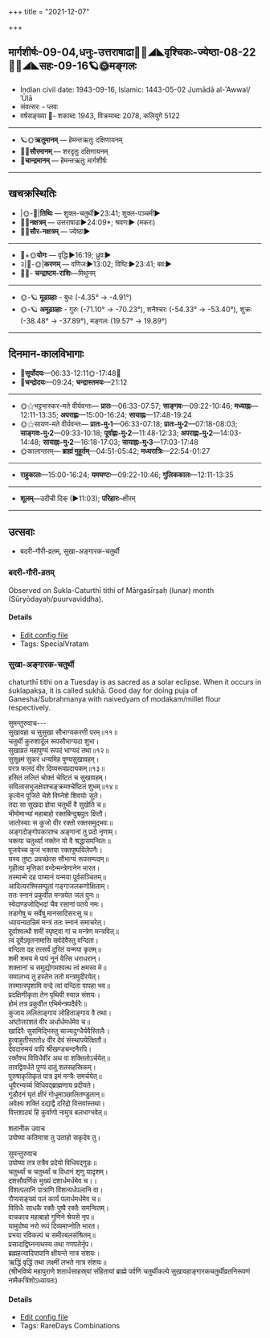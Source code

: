 +++
title = "2021-12-07"

+++
## मार्गशीर्षः-09-04,धनुः-उत्तराषाढा🌛🌌◢◣वृश्चिकः-ज्येष्ठा-08-22🌌🌞◢◣सहः-09-16🪐🌞मङ्गलः
- Indian civil date: 1943-09-16, Islamic: 1443-05-02 Jumādā al-ʾAwwal/ʾŪlā
- संवत्सरः - प्लवः
- वर्षसङ्ख्या 🌛- शकाब्दः 1943, विक्रमाब्दः 2078, कलियुगे 5122
___________________
- 🪐🌞**ऋतुमानम्** — हेमन्तऋतुः दक्षिणायनम्
- 🌌🌞**सौरमानम्** — शरदृतुः दक्षिणायनम्
- 🌛**चान्द्रमानम्** — हेमन्तऋतुः मार्गशीर्षः
___________________


## खचक्रस्थितिः
- |🌞-🌛|**तिथिः** — शुक्ल-चतुर्थी►23:41; शुक्ल-पञ्चमी►  
- 🌌🌛**नक्षत्रम्** — उत्तराषाढा►24:09*; श्रवणः► (मकरः)  
- 🌌🌞**सौर-नक्षत्रम्** — ज्येष्ठा►  
___________________
- 🌛+🌞**योगः** — वृद्धिः►16:19; ध्रुवः►  
- २|🌛-🌞|**करणम्** — वणिजः►13:02; विष्टिः►23:41; बवः►  
- 🌌🌛- **चन्द्राष्टम-राशिः**—मिथुनम्  
___________________
- 🌞-🪐 **मूढग्रहाः** - बुधः (-4.35° → -4.91°)
- 🌞-🪐 **अमूढग्रहाः** - गुरुः (-71.10° → -70.23°), शनैश्चरः (-54.33° → -53.40°), शुक्रः (-38.48° → -37.89°), मङ्गलः (19.57° → 19.89°)
___________________


## दिनमान-कालविभागाः
- 🌅**सूर्योदयः**—06:33-12:11🌞️-17:48🌇  
- 🌛**चन्द्रोदयः**—09:24; **चन्द्रास्तमयः**—21:12  
___________________
- 🌞⚝भट्टभास्कर-मते वीर्यवन्तः— **प्रातः**—06:33-07:57; **साङ्गवः**—09:22-10:46; **मध्याह्नः**—12:11-13:35; **अपराह्णः**—15:00-16:24; **सायाह्नः**—17:48-19:24  
- 🌞⚝सायण-मते वीर्यवन्तः— **प्रातः-मु॰1**—06:33-07:18; **प्रातः-मु॰2**—07:18-08:03; **साङ्गवः-मु॰2**—09:33-10:18; **पूर्वाह्णः-मु॰2**—11:48-12:33; **अपराह्णः-मु॰2**—14:03-14:48; **सायाह्नः-मु॰2**—16:18-17:03; **सायाह्नः-मु॰3**—17:03-17:48  
- 🌞कालान्तरम्— **ब्राह्मं मुहूर्तम्**—04:51-05:42; **मध्यरात्रिः**—22:54-01:27  
___________________
- **राहुकालः**—15:00-16:24; **यमघण्टः**—09:22-10:46; **गुलिककालः**—12:11-13:35  
___________________
- **शूलम्**—उदीची दिक् (►11:03); **परिहारः**–क्षीरम्  
___________________

## उत्सवाः
- बदरी-गौरी-व्रतम्, सुखा-अङ्गारक-चतुर्थी
### बदरी-गौरी-व्रतम्

Observed on Śukla-Caturthī tithi of Mārgaśīrṣaḥ (lunar) month (Sūryōdayaḥ/puurvaviddha). 



#### Details
- [Edit config file](https://github.com/jyotisham/adyatithi/blob/master/devatA/umA/lunar_month/tithi/09/04/badarI-gaurI-vratam.toml)
- Tags: SpecialVratam


### सुखा-अङ्गारक-चतुर्थी



chaturthī tithi on a Tuesday is as sacred as a solar eclipse. When it occurs in śuklapakṣa, it is called sukhā. Good day for doing puja of Ganesha/Subrahmanya with naivedyam of modakam/millet flour respectively.

सुमन्तुरुवाच---  
सुखावहा च सुसुखा सौभाग्यकरणी परम्॥११॥  
चतुर्थी कुरुशार्दूल रूपसौभाग्यदा शुभा।  
सुखाव्रतं महापुण्यं रूपदं भाग्यदं तथा॥१२॥  
सुसूक्ष्मं सुकरं धन्यमिह पुण्यसुखावहम्।  
परत्र फलदं वीर दिव्यरूपप्रदायकम्॥१३॥  
हसितं ललितं चोक्तं चेष्टितं च सुखावहम्।  
सविलासभुजक्षेपश्चङ्क्रमश्चेष्टितं शुभम्॥१४॥  
कृत्येन पूजिते चेशे विघ्नेशे शिवयोः सुते।  
तदा सा सुखदा ज्ञेया चतुर्थी वै सुखेति च॥  
भीमोमाभ्यां महाबाहो रक्तबिन्दुश्च्युतः क्षितौ।  
जातोस्याः स कुजो वीर रक्तो रक्तसमुद्भवः॥  
अङ्गदोङ्गोपकारश्च अङ्गानां तु प्रदो नृणाम्।  
भक्त्या चतुर्थ्यां नक्तेन यो वै श्रद्धासमन्वितः॥  
पूजयेच्च कुजं भक्तया रक्तपुष्पविलेपनैः।  
यस्य तुष्टः प्रयच्छेत्स सौभाग्यं रूपसम्पदम्॥  
गृहीत्वा मृत्तिकां वन्देन्मन्त्रेणानेन भारत।  
तस्मान्मे दह पाप्मानं यन्मया पूर्वसञ्चितम्॥  
आदित्यरश्मिसम्पूतां गङ्गाजलकणोक्षिताम्।  
ततः स्नानं प्रकुर्वीत मन्त्रयेत जलं पुनः॥  
स्वेदाण्डजोद्भिदां चैव रसानां पतये नमः।  
तडागेषु च सर्वेषु मानसादिसरःसु च॥  
ध्यायन्यठन्निमं मन्त्रं ततः स्नानं समाचरेत्।  
दूर्वाश्वत्थौ शमीं स्पृष्ट्वा गां च मन्त्रेण मन्त्रवित्॥  
त्वं दूर्वेऽमृतनामासि सर्वदेवैस्तु वन्दिता।  
वन्दिता दह तत्सर्वं दुरितं यन्मया कृतम्॥  
शमी शमय मे पापं नूनं वेत्सि धराधरान्।  
शक्तानां च समुद्योगमश्वत्थ त्वं क्षमस्व मे॥  
समालभ्य तु हस्तेन ततो मन्त्रमुदीरयेत्।  
तस्मात्स्पृशामि वन्दे त्वां वन्दिता पापहा भव॥  
प्रदक्षिणीकृता तेन पृथिवी स्यान्न संशयः।  
होमं तत्र प्रकुर्वीत एभिर्मन्त्रपदैर्वरैः॥  
कुजाय ललिताङ्गाय लोहिताङ्गाय वै तथा।  
अष्टोत्तरशतं वीर अर्धार्धमर्धमेव च॥  
खादिरैः सुसमिद्भिस्तु चाज्यदुग्धैर्यवैस्तिलैः।  
हुत्वाहुतीस्ततो४ वीर देवं संस्थापयेत्क्षितौ॥  
देवदारुमयं वापि श्रीखण्डचन्दनैरपि।  
रक्तैश्च विविधैर्वीर अथ वा शक्तितोऽर्चयेत्॥  
तावद्विवर्धते पुण्यं दातुं शतसहस्रिकम्।  
पुरुषाकृतिकृतं पात्र इमं मन्त्रैः समर्चयेत्॥  
धूपैरभ्यर्च्य विधिवद्ब्राह्मणाय प्रदीयते।  
गुडौदनं घृतं क्षीरं गोधूमाञ्छालितण्डुलान्॥  
अवेक्ष्य शक्तिं दद्याद्वै दरिद्रो वित्तवांस्तथा।  
वित्तशाठ्यं हि कुर्वाणो नामुत्र बलभाग्भवेत्॥  
  
शतानीक उवाच  
उपोष्या कतिमात्रा तु उताहो सकृदेव तु।  
  
सुमन्तुरुवाच  
उपोष्या तत्र तत्रैव प्रदेयो विधिवद्गुडः॥  
चतुर्थ्यां च चतुर्थ्यां च विधानं शृणु यादृशम्।  
दशसौवर्णिकं मुख्यं दशार्धमर्धमेव च।।  
विंशत्पलानि पात्राणि विंशत्यर्धपलानि वा।  
रौप्यसङ्ख्यं पलं कार्यं पलार्धमर्धमेव च॥  
विविधैः साधकै रक्तैः पुष्पै रक्तैः समन्वितम्।  
वाचकाय महाबाहो गुणिने श्रेयसे नृप॥  
यामुपोष्य नरो रूपं दिव्यमाप्नोति भारत।  
प्रभया रविकल्पं च समीरबलसंश्रितम्॥  
प्रसादाद्विघ्ननाथस्य तथा गणपतेर्नृप।  
ब्रह्महत्यादिपापानि क्षीयन्ते नात्र संशयः।  
ऋद्धिं वृद्धिं तथा लक्ष्मीं लभते नात्र संशयः॥  
(श्रीभविष्ये महापुराणे शतार्धसाहस्र्यां संहितायां ब्राह्मे पर्वणि चतुर्थीकल्पे सुखावहाङ्गारकचतुर्थीव्रतनिरूपणं नामैकत्रिंशोऽध्यायतः)



#### Details
- [Edit config file](https://github.com/jyotisham/adyatithi/blob/master/time_focus/tithi-vara-combinations/description_only/sukhA~aGgAraka-caturthI.toml)
- Tags: RareDays Combinations


